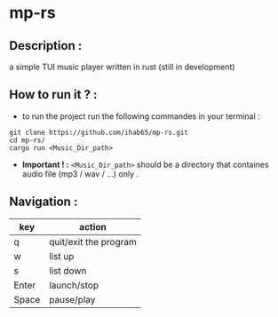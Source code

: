 # mp-rs
## Description :

a simple TUI music player written in rust
(still in development)
## How to run it ? :

- to run the project run the following commandes in your terminal :
```
git clone https://github.com/ihab65/mp-rs.git
cd mp-rs/
cargo run <Music_Dir_path>
```
- **Important ! :** `<Music_Dir_path>` should be a directory that containes audio file (mp3 / wav / ...) only .

## Navigation :
| key         | action      |
| ----------- | ----------- |
| q           | quit/exit the program|
| w           | list up     |
| s           | list down   |
| Enter       | launch/stop |
| Space       | pause/play  |

